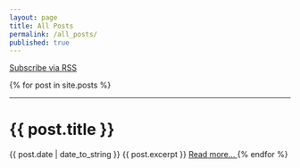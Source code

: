 ```yaml
---
layout: page
title: All Posts
permalink: /all_posts/
published: true
---
```


<div id="contact-list" style="text-align: left" display="inline">  
  <a href="/atom.xml">
    Subscribe via RSS
  </a>    
</div>

<p>

<div class="posts">
  {% for post in site.posts %}
    <hr>
    <h1>{{ post.title }}</h1>
    <span class="post-date" display="inline">{{ post.date | date_to_string }}</span>
    {{ post.excerpt }}
    <a href="{{ site.baseurl }}{{ post.url }}"> Read more... </a>
  {% endfor %}
</div>


<!--
<div class="posts">
  {% for post in site.posts %}
    <li>
      <span class="post-date">{{ post.date | date_to_string }}</span>
      <a href="{{ site.baseurl }}{{ post.url }}">
          {{ post.title }}
      </a>
    </li>
  {% endfor %}
</div>
-->